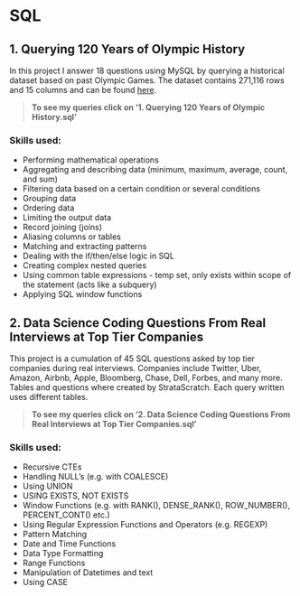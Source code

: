 # SQL 

## 1. Querying 120 Years of Olympic History 
In this project I answer 18 questions using MySQL by querying a historical dataset based on past Olympic Games. The dataset contains 271,116 rows and 15 columns and can be found [here](https://www.kaggle.com/datasets/heesoo37/120-years-of-olympic-history-athletes-and-results).

> **To see my queries click on ‘1. Querying 120 Years of Olympic History.sql’**
### Skills used:
- Performing mathematical operations
- Aggregating and describing data (minimum, maximum, average, count, and sum)
- Filtering data based on a certain condition or several conditions
- Grouping data
- Ordering data
- Limiting the output data
- Record joining (joins)
- Aliasing columns or tables
- Matching and extracting patterns
- Dealing with the if/then/else logic in SQL
- Creating complex nested queries
- Using common table expressions - temp set, only exists within scope of the statement (acts like a subquery)
- Applying SQL window functions
## 2. Data Science Coding Questions From Real Interviews at Top Tier Companies
This project is a cumulation of 45 SQL questions asked by top tier companies during real interviews. Companies include Twitter, Uber, Amazon, Airbnb, Apple, Bloomberg, Chase, Dell, Forbes, and many more. Tables and questions where created by StrataScratch. Each query written uses different tables. 

> **To see my queries click on ‘2. Data Science Coding Questions From Real Interviews at Top Tier Companies.sql’**
  
### Skills used:
- Recursive CTEs
- Handling NULL’s (e.g. with COALESCE)
- Using UNION
- USING EXISTS, NOT EXISTS
- Window Functions (e.g. with RANK(), DENSE_RANK(), ROW_NUMBER(), PERCENT_CONT() etc.)
- Using Regular Expression Functions and Operators (e.g. REGEXP)
- Pattern Matching
- Date and Time Functions
- Data Type Formatting 
- Range Functions
- Manipulation of Datetimes and text 
- Using CASE
